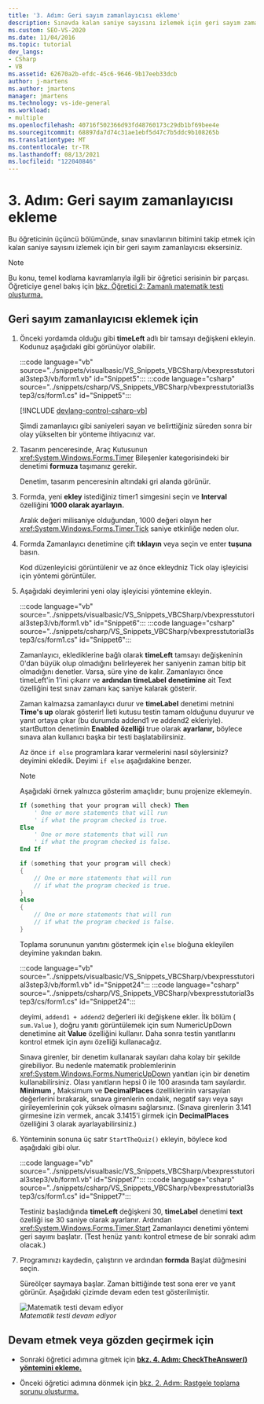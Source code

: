```yaml
---
title: '3. Adım: Geri sayım zamanlayıcısı ekleme'
description: Sınavda kalan saniye sayısını izlemek için geri sayım zamanlayıcısı ekleme hakkında bilgi edinmek için.
ms.custom: SEO-VS-2020
ms.date: 11/04/2016
ms.topic: tutorial
dev_langs:
- CSharp
- VB
ms.assetid: 62670a2b-efdc-45c6-9646-9b17eeb33dcb
author: j-martens
ms.author: jmartens
manager: jmartens
ms.technology: vs-ide-general
ms.workload:
- multiple
ms.openlocfilehash: 40716f502366d93fd48760173c29db1bf69bee4e
ms.sourcegitcommit: 68897da7d74c31ae1ebf5d47c7b5ddc9b108265b
ms.translationtype: MT
ms.contentlocale: tr-TR
ms.lasthandoff: 08/13/2021
ms.locfileid: "122040846"
---
```

# <a name="step-3-add-a-countdown-timer"></a>3. Adım: Geri sayım zamanlayıcısı ekleme

Bu öğreticinin üçüncü bölümünde, sınav sınavlarının bitimini takip etmek için kalan saniye sayısını izlemek için bir geri sayım zamanlayıcısı eksersiniz.

> [!NOTE]
> Bu konu, temel kodlama kavramlarıyla ilgili bir öğretici serisinin bir parçası. Öğreticiye genel bakış için [bkz. Öğretici 2: Zamanlı matematik testi oluşturma.](../ide/tutorial-2-create-a-timed-math-quiz.md)

## <a name="to-add-a-countdown-timer"></a>Geri sayım zamanlayıcısı eklemek için

1. Önceki yordamda olduğu gibi **timeLeft** adlı bir tamsayı değişkeni ekleyin. Kodunuz aşağıdaki gibi görünüyor olabilir.

     :::code language="vb" source="../snippets/visualbasic/VS_Snippets_VBCSharp/vbexpresstutorial3step3/vb/form1.vb" id="Snippet5":::
     :::code language="csharp" source="../snippets/csharp/VS_Snippets_VBCSharp/vbexpresstutorial3step3/cs/form1.cs" id="Snippet5":::

     [!INCLUDE [devlang-control-csharp-vb](./includes/devlang-control-csharp-vb.md)]

     Şimdi zamanlayıcı gibi saniyeleri sayan ve belirttiğiniz süreden sonra bir olay yükselten bir yönteme ihtiyacınız var.

2. Tasarım penceresinde, Araç Kutusunun <xref:System.Windows.Forms.Timer> Bileşenler  kategorisindeki bir denetimi **formuza** taşımanız gerekir.

     Denetim, tasarım penceresinin altındaki gri alanda görünür.

3. Formda, yeni **ekley** istediğiniz timer1 simgesini seçin ve **Interval** özelliğini **1000 olarak ayarlayın.**

     Aralık değeri milisaniye olduğundan, 1000 değeri olayın her <xref:System.Windows.Forms.Timer.Tick> saniye etkinliğe neden olur.

4. Formda Zamanlayıcı denetimine çift **tıklayın** veya seçin ve enter **tuşuna** basın.

     Kod düzenleyicisi görüntülenir ve az önce ekleydniz Tick olay işleyicisi için yöntemi görüntüler.

5. Aşağıdaki deyimlerini yeni olay işleyicisi yöntemine ekleyin.

     :::code language="vb" source="../snippets/visualbasic/VS_Snippets_VBCSharp/vbexpresstutorial3step3/vb/form1.vb" id="Snippet6":::
     :::code language="csharp" source="../snippets/csharp/VS_Snippets_VBCSharp/vbexpresstutorial3step3/cs/form1.cs" id="Snippet6":::

     Zamanlayıcı, eklediklerine bağlı olarak **timeLeft** tamsayı değişkeninin 0'dan büyük olup olmadığını belirleyerek her saniyenin zaman bitip bit olmadığını denetler. Varsa, süre yine de kalır. Zamanlayıcı önce timeLeft'in 1'ini çıkarır ve **ardından timeLabel** **denetimine** ait Text özelliğini test sınav zamanı kaç saniye kalarak gösterir.

     Zaman kalmazsa zamanlayıcı durur ve **timeLabel** denetimi metnini **Time's up** olarak gösterir! İleti kutusu testin tamam olduğunu duyurur ve yanıt ortaya çıkar (bu durumda addend1 ve addend2 ekleriyle). startButton denetimin **Enabled** **özelliği** true olarak **ayarlanır,** böylece sınava alan kullanıcı başka bir testi başlatabilirsiniz.

     Az önce `if else` programlara karar vermelerini nasıl söylersiniz? deyimini ekledik. Deyimi `if else` aşağıdakine benzer.

    > [!NOTE]
    > Aşağıdaki örnek yalnızca gösterim amaçlıdır; bunu projenize eklemeyin.

    ```vb
    If (something that your program will check) Then
        ' One or more statements that will run
        ' if what the program checked is true.
    Else
        ' One or more statements that will run
        ' if what the program checked is false.
    End If
    ```

    ```csharp
    if (something that your program will check)
    {
        // One or more statements that will run
        // if what the program checked is true.
    }
    else
    {
        // One or more statements that will run
        // if what the program checked is false.
    }
    ```

     Toplama sorununun yanıtını göstermek için `else` bloğuna ekleyilen deyimine yakından bakın.

     :::code language="vb" source="../snippets/visualbasic/VS_Snippets_VBCSharp/vbexpresstutorial3step3/vb/form1.vb" id="Snippet24":::
     :::code language="csharp" source="../snippets/csharp/VS_Snippets_VBCSharp/vbexpresstutorial3step3/cs/form1.cs" id="Snippet24":::

     deyimi, `addend1 + addend2` değerleri iki değişkene ekler. İlk bölüm ( `sum.Value` ), doğru yanıtı görüntülemek için sum NumericUpDown denetimine ait **Value** özelliğini kullanır. Daha sonra testin yanıtlarını kontrol etmek için aynı özelliği kullanacağız.

     Sınava girenler, bir denetim kullanarak sayıları daha kolay bir şekilde girebiliyor. Bu nedenle matematik problemlerinin <xref:System.Windows.Forms.NumericUpDown> yanıtları için bir denetim kullanabilirsiniz. Olası yanıtların hepsi 0 ile 100 arasında tam sayılardır. **Minimum** **,** Maksimum ve **DecimalPlaces** özelliklerinin varsayılan değerlerini bırakarak, sınava girenlerin ondalık, negatif sayı veya sayı girileyemlerinin çok yüksek olmasını sağlarsınız. (Sınava girenlerin 3.141 girmesine izin vermek, ancak 3.1415'i girmek için **DecimalPlaces** özelliğini 3 olarak ayarlayabilirsiniz.)

6. Yönteminin sonuna üç satır `StartTheQuiz()` ekleyin, böylece kod aşağıdaki gibi olur.

     :::code language="vb" source="../snippets/visualbasic/VS_Snippets_VBCSharp/vbexpresstutorial3step3/vb/form1.vb" id="Snippet7":::
     :::code language="csharp" source="../snippets/csharp/VS_Snippets_VBCSharp/vbexpresstutorial3step3/cs/form1.cs" id="Snippet7":::

     Testiniz başladığında **timeLeft** değişkeni 30, **timeLabel** denetimi **text** özelliği ise 30 saniye olarak ayarlanır. Ardından <xref:System.Windows.Forms.Timer.Start> Zamanlayıcı denetimi yöntemi geri sayımı başlatır. (Test henüz yanıtı kontrol etmese de bir sonraki adım olacak.)

7. Programınızı kaydedin, çalıştırın ve ardından **formda** Başlat düğmesini seçin.

     Süreölçer saymaya başlar. Zaman bittiğinde test sona erer ve yanıt görünür. Aşağıdaki çizimde devam eden test gösterilmiştir.

     ![Matematik testi devam ediyor](../ide/media/express_addcountdown.png)<br/>
*Matematik testi devam ediyor*

## <a name="to-continue-or-review"></a>Devam etmek veya gözden geçirmek için

- Sonraki öğretici adımına gitmek için **[bkz. 4. Adım: CheckTheAnswer() yöntemini ekleme.](../ide/step-4-add-the-checktheanswer-parens-method.md)**

- Önceki öğretici adımına dönmek için [bkz. 2. Adım: Rastgele toplama sorunu oluşturma.](../ide/step-2-create-a-random-addition-problem.md)
